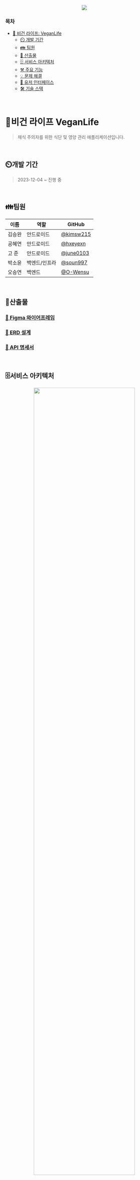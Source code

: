 <p align="center">
  <img src="https://github.com/Vegan-Life/VeganLife-Backend/assets/47537803/f3ef4db1-6709-4f32-ae51-f491aad3f9ef" />
</p>

### 목차
- [🌿 비건 라이프: VeganLife](#비건-라이프-veganlife) <br/>
    - [⏲️ 개발 기간](#개발-기간) <br/>
    - [👪 팀원](#팀원) <br/>
    - [📃 산출물](#산출물) <br/>
    - [🗄️ 서비스 아키텍처](#서비스-아키텍처) <br/>
    - [⚒️ 주요 기능](#주요-기능) <br/>
    - [💡 문제 해결](#문제-해결) <br/>
    - [📱 유저 인터페이스](#유저-인터페이스) <br/>
    - [🛠️ 기술 스택](#기술-스택) <br/>
    

<br/>

# 🌿비건 라이프 VeganLife
> 채식 주의자를 위한 식단 및 영양 관리 애플리케이션입니다.

<br/>

## ⏲️개발 기간
> 2023-12-04 ~ 진행 중

<br/>

## 👪팀원
| 이름      | 역할      | GitHub               |
|---------|---------|----------------------|
| 김승완     | 안드로이드   | [@kimsw215](https://github.com/kimsw215) |
| 공혜연     | 안드로이드   | [@hxeyexn](https://github.com/hxeyexn) |
| 고 준     | 안드로이드   | [@june0103](https://github.com/june0103) |
| 박소윤     | 백엔드/인프라 | [@soun997](https://github.com/soun997) |
| 오승연     | 백엔드     | [@O-Wensu](https://github.com/O-Wensu) |

<br/>

## 📃산출물
### [🔗 Figma 와이어프레임](https://www.figma.com/file/Rt7pheH75dRirLrzvG4i7A/%EB%B9%84%EA%B1%B4%EB%9D%BC%EC%9D%B4%ED%94%84-(team%3A-%EC%BD%A9%EA%B3%A0%EA%B8%B0)?type=design&node-id=229-414&mode=design&t=EHYavtaWTamjfuL4-0)
### [🔗 ERD 설계](https://www.erdcloud.com/d/W5PJdZsqQCy3zoaRG)
### [🔗 API 명세서](https://drive.google.com/file/d/1CYhHMkKGLQQP3vYzfIlluHBzVwXEoRUa/view?usp=sharing)

<br/>

## 🗄️서비스 아키텍처
<p align="center">
  <img src="https://github.com/Vegan-Life/VeganLife-Backend/assets/47537803/06bd6bbe-c585-4b34-8b2e-624a68c07742" width="80%" />
</p>

<br/>

## ⚒️주요 기능
### **식단 기록**
- 식사 종류별 식단 기록 등록
  - 식품 데이터셋 기반의 식품 정보 검색
- 나만의 식품 정보 등록 
### **섭취 정보**
-  식단 기록의 음식 영양소를 기반으로 일일/주간/월간/연간 섭취량 조회
### **채식 레시피**
- 사용자의 채식 타입에 맞는 레시피 추천
- 레시피 등록/조회/수정/삭제
- 레시피 스크랩
### **커뮤니티**
- 게시글 등록/조회/수정/삭제
- 댓글/답글 작성
- 댓글/게시글 좋아요
### **알림**
- 커뮤니티 활동 관련 알림
- 권장 섭취량 초과 알림

<br/>

## 💡문제 해결
#### [🔗 QueryDsl+복합 인덱스를 사용한 섭취량 조회 API 성능 2배 개선](https://yeon-dev.tistory.com/246)
#### [🔗 커스텀 검증 애노테이션을 통해 리스트 내 문자열 길이 검증](https://yeon-dev.tistory.com/247)

<br/>

## 📱유저 인터페이스
<details>
<summary>상세 화면 확인</summary>
<p align="center">
  <img src="https://github.com/Vegan-Life/VeganLife-Backend/assets/47537803/6125fee2-c33b-4a3b-837f-69eea4204c63"/>
</p>
</details>

<br/>

## 🛠️기술 스택
**개발** <br/>
![Java](https://img.shields.io/badge/java17-%23007396.svg?style=for-the-badge&logo=openjdk&logoColor=white)
![SpringBoot](https://img.shields.io/badge/Spring_Boot-6DB33F.svg?&style=for-the-badge&logo=Spring%20Boot&logoColor=white)
![SpringSecurity](https://img.shields.io/badge/spring_security-%236DB33F.svg?style=for-the-badge&logo=spring&logoColor=white)
![SpringJPA](https://img.shields.io/badge/spring_data_jpa-%236DB33F.svg?style=for-the-badge&logo=spring&logoColor=white)

**데이터베이스** <br/>
![MariaDB](https://img.shields.io/badge/MariaDB-003545.svg?&style=for-the-badge&logo=MariaDB&logoColor=white              )

**인프라** <br/>
![AWS](https://img.shields.io/badge/AWS-232F3E.svg?&style=for-the-badge&logo=Amazon%20AWS&logoColor=white)
![Nginx](https://img.shields.io/badge/nginx-009639.svg?style=for-the-badge&logo=nginx&logoColor=white)

**데브옵스** <br/>
![Docker](https://img.shields.io/badge/Docker-2496ED.svg?&style=for-the-badge&logo=Docker&logoColor=white)
![GitHubActions](https://img.shields.io/badge/GitHub_Actions-2088FF.svg?&style=for-the-badge&logo=GitHub%20Actions&logoColor=white)

**관리 및 협업** <br/>
![GitHub](https://img.shields.io/badge/GitHub-181717.svg?&style=for-the-badge&logo=GitHub&logoColor=white)
![Discord](https://img.shields.io/badge/Discord-5865F2.svg?style=for-the-badge&logo=notion&logoColor=white)
![Notion](https://img.shields.io/badge/Notion-000000.svg?style=for-the-badge&logo=notion&logoColor=white)

<br/>
